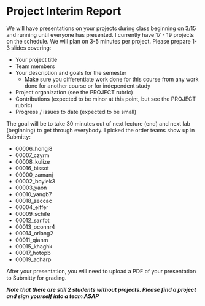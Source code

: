# Project Interim Report

We will have presentations on your projects during class beginning on 3/15 and running until everyone has presented. I currently have 17 - 19 projects on the schedule. We will plan on 3-5 minutes per project. Please prepare 1-3 slides covering:

* Your project title
* Team members
* Your description and goals for the semester
    * Make sure you differentiate work done for this course from any work done for another course or for independent study
* Project organization (see the PROJECT rubric)
* Contributions (expected to be minor at this point, but see the PROJECT rubric)
* Progress / issues to date (expected to be small)

The goal will be to take 30 minutes out of next lecture (end) and next lab (beginning) to get through everybody. I picked the order teams show up in Submitty:

* 00006_hongj8
* 00007_czyrm
* 00008_kulize
* 00016_bissot
* 00000_zamanj
* 00002_boylek3
* 00003_yaon
* 00010_yangb7
* 00018_zeccac
* 00004_eiffer
* 00009_schife
* 00012_sanfot
* 00013_oconnr4
* 00014_orlang2
* 00011_qianm
* 00015_khaghk
* 00017_hotopb
* 00019_acharp

After your presentation, you will need to upload a PDF of your presentation to Submitty for grading.

***Note that there are still 2 students without projects. Please find a project and sign yourself into a team ASAP***


 
